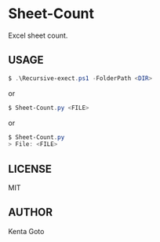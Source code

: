 # Sheet-Count
Excel sheet count.  

## USAGE  
``` PowerShell  
$ .\Recursive-exect.ps1 -FolderPath <DIR>
```
or  
``` PowerShell  
$ Sheet-Count.py <FILE>
```
or
``` PowerShell  
$ Sheet-Count.py
> File: <FILE>
```

## LICENSE  
MIT  

## AUTHOR  
Kenta Goto
